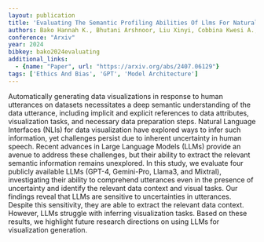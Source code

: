 ```yaml
---
layout: publication
title: 'Evaluating The Semantic Profiling Abilities Of Llms For Natural Language Utterances In Data Visualization'
authors: Bako Hannah K., Bhutani Arshnoor, Liu Xinyi, Cobbina Kwesi A., Liu Zhicheng
conference: "Arxiv"
year: 2024
bibkey: bako2024evaluating
additional_links:
  - {name: "Paper", url: "https://arxiv.org/abs/2407.06129"}
tags: ['Ethics And Bias', 'GPT', 'Model Architecture']
---
```

Automatically generating data visualizations in response to human utterances on datasets necessitates a deep semantic understanding of the data utterance, including implicit and explicit references to data attributes, visualization tasks, and necessary data preparation steps. Natural Language Interfaces (NLIs) for data visualization have explored ways to infer such information, yet challenges persist due to inherent uncertainty in human speech. Recent advances in Large Language Models (LLMs) provide an avenue to address these challenges, but their ability to extract the relevant semantic information remains unexplored. In this study, we evaluate four publicly available LLMs (GPT-4, Gemini-Pro, Llama3, and Mixtral), investigating their ability to comprehend utterances even in the presence of uncertainty and identify the relevant data context and visual tasks. Our findings reveal that LLMs are sensitive to uncertainties in utterances. Despite this sensitivity, they are able to extract the relevant data context. However, LLMs struggle with inferring visualization tasks. Based on these results, we highlight future research directions on using LLMs for visualization generation.
